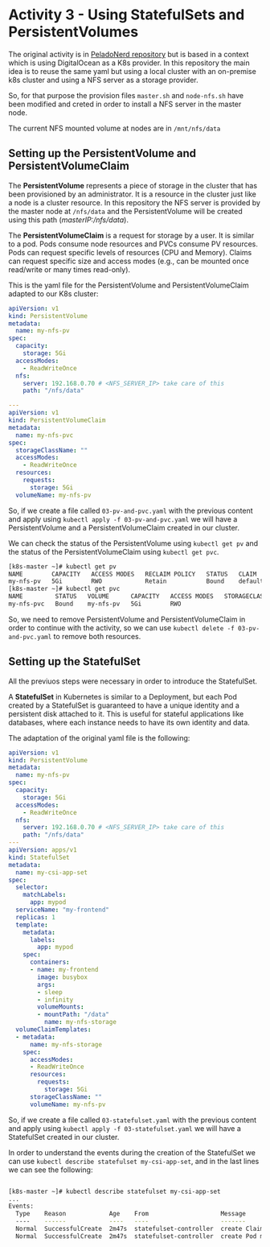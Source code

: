 # Activity 3 - Using StatefulSets and PersistentVolumes

The original activity is in [PeladoNerd repository](https://github.com/pablokbs/peladonerd/blob/master/kubernetes/35/05-statefulset.yaml) but is based in a context which is using DigitalOcean as a K8s provider.
In this repository the main idea is to reuse the same yaml but using a local cluster with an on-premise k8s cluster and using a NFS server as a storage provider. 

So, for that purpose the provision files `master.sh` and `node-nfs.sh` have been modified and creted in order to install a NFS server in the master node.

The current NFS mounted volume at nodes are in `/mnt/nfs/data`

## Setting up the PersistentVolume and PersistentVolumeClaim

The __PersistentVolume__ represents a piece of storage in the cluster that has been provisioned by an administrator. It is a resource in the cluster just like a node is a cluster resource. In this repository the NFS server is provided by the master node at `/nfs/data` and the PersistentVolume will be created using this path (_masterIP:/nfs/data_).

The __PersistentVolumeClaim__ is a request for storage by a user. It is similar to a pod. Pods consume node resources and PVCs consume PV resources. Pods can request specific levels of resources (CPU and Memory). Claims can request specific size and access modes (e.g., can be mounted once read/write or many times read-only).

This is the yaml file for the PersistentVolume and PersistentVolumeClaim adapted to our K8s cluster:

```yaml
apiVersion: v1
kind: PersistentVolume
metadata:
  name: my-nfs-pv
spec:
  capacity:
    storage: 5Gi
  accessModes:
    - ReadWriteOnce
  nfs:
    server: 192.168.0.70 # <NFS_SERVER_IP> take care of this
    path: "/nfs/data"

---
apiVersion: v1
kind: PersistentVolumeClaim
metadata:
  name: my-nfs-pvc
spec:
  storageClassName: ""
  accessModes:
    - ReadWriteOnce
  resources:
    requests:
      storage: 5Gi
  volumeName: my-nfs-pv

```

So, if we create a file called `03-pv-and-pvc.yaml` with the previous content and apply using `kubectl apply -f 03-pv-and-pvc.yaml` we will have a PersistentVolume and a PersistentVolumeClaim created in our cluster.

We can check the status of the PersistentVolume using `kubectl get pv` and the status of the PersistentVolumeClaim using `kubectl get pvc`.

``` bash
[k8s-master ~]# kubectl get pv
NAME        CAPACITY   ACCESS MODES   RECLAIM POLICY   STATUS   CLAIM                STORAGECLASS   REASON   AGE
my-nfs-pv   5Gi        RWO            Retain           Bound    default/my-nfs-pvc                           3m20s
[k8s-master ~]# kubectl get pvc
NAME         STATUS   VOLUME      CAPACITY   ACCESS MODES   STORAGECLASS   AGE
my-nfs-pvc   Bound    my-nfs-pv   5Gi        RWO                           3m28s
```

So, we need to remove PersistentVolume and PersistentVolumeClaim in order to continue with the activity, so we can use `kubectl delete -f 03-pv-and-pvc.yaml` to remove both resources.

## Setting up the StatefulSet

All the previuos steps were necessary in order to introduce the StatefulSet.

A __StatefulSet__ in Kubernetes is similar to a Deployment, but each Pod created by a StatefulSet is guaranteed to have a unique identity and a persistent disk attached to it. This is useful for stateful applications like databases, where each instance needs to have its own identity and data.

The adaptation of the original yaml file is the following:

```yaml
apiVersion: v1
kind: PersistentVolume
metadata:
  name: my-nfs-pv
spec:
  capacity:
    storage: 5Gi
  accessModes:
    - ReadWriteOnce
  nfs:
    server: 192.168.0.70 # <NFS_SERVER_IP> take care of this
    path: "/nfs/data"
---
apiVersion: apps/v1
kind: StatefulSet
metadata:
  name: my-csi-app-set
spec:
  selector:
    matchLabels:
      app: mypod
  serviceName: "my-frontend"
  replicas: 1
  template:
    metadata:
      labels:
        app: mypod
    spec:
      containers:
      - name: my-frontend
        image: busybox
        args:
        - sleep
        - infinity
        volumeMounts:
        - mountPath: "/data"
          name: my-nfs-storage
  volumeClaimTemplates:
  - metadata:
      name: my-nfs-storage
    spec:
      accessModes:
      - ReadWriteOnce
      resources:
        requests:
          storage: 5Gi
      storageClassName: ""
      volumeName: my-nfs-pv
```

So, if we create a file called `03-statefulset.yaml` with the previous content and apply using `kubectl apply -f 03-statefulset.yaml` we will have a StatefulSet created in our cluster.

In order to understand the events during the creation of the StatefulSet we can use `kubectl describe statefulset my-csi-app-set`, and in the last lines we can see the following:

```bash

[k8s-master ~]# kubectl describe statefulset my-csi-app-set
...
Events:
  Type    Reason            Age    From                    Message
  ----    ------            ----   ----                    -------
  Normal  SuccessfulCreate  2m47s  statefulset-controller  create Claim my-nfs-storage-my-csi-app-set-0 Pod my-csi-app-set-0 in StatefulSet my-csi-app-set success
  Normal  SuccessfulCreate  2m47s  statefulset-controller  create Pod my-csi-app-set-0 in StatefulSet my-csi-app-set successful
```

